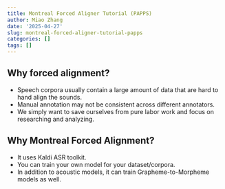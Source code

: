 ```yaml
---
title: Montreal Forced Aligner Tutorial (PAPPS)
author: Miao Zhang
date: '2025-04-27'
slug: montreal-forced-aligner-tutorial-papps
categories: []
tags: []
---
```




## Why forced alignment?

- Speech corpora usually contain a large amount of data that are hard to hand align the sounds.
- Manual annotation may not be consistent across different annotators.
- We simply want to save ourselves from pure labor work and focus on researching and analyzing.

## Why Montreal Forced Alignment?

- It uses Kaldi ASR toolkit.
- You can train your own model for your dataset/corpora.
- In addition to acoustic models, it can train Grapheme-to-Morpheme models as well.
